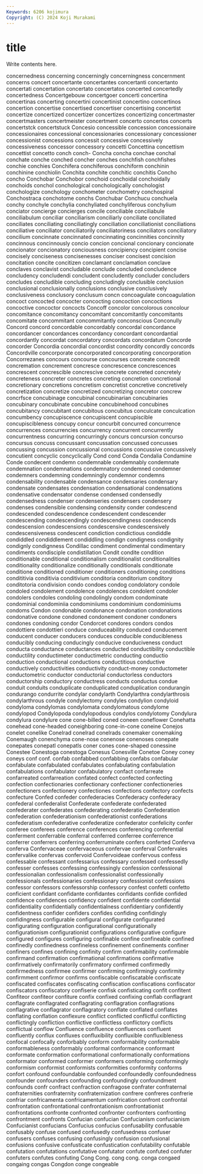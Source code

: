 ```yaml
---
Keywords: 6206 kojimura
Copyright: (C) 2024 Koji Murakami
---
```


# title

Write contents here.



concernedness
concerning concerningly concerningness concernment concerns concert concertante concertantes concertanti concertanto
concertati concertation concertato concertatos concerted concertedly concertedness Concertgebouw concertgoer concerti
concertina concertinas concerting concertini concertinist concertino concertinos concertion concertise concertised
concertiser concertising concertist concertize concertized concertizer concertizes concertizing concertmaster concertmasters
concertmeister concertment concerto concertos concerts concertstck concertstuck Concesio concessible concession
concessionaire concessionaires concessional concessionaries concessionary concessioner concessionist concessions concessit concessive
concessively concessiveness concessor concessory concetti Concettina concettism concettist concetto conch
conch- Concha concha conchae conchal conchate conche conched concher conches
conchfish conchfishes conchie conchies Conchifera conchiferous conchiform conchinin conchinine conchiolin
Conchita conchite conchitic conchitis Concho concho Conchobar Conchobor conchoid conchoidal
conchoidally conchoids conchol conchological conchologically conchologist conchologize conchology conchometer conchometry
conchospiral Conchostraca conchotome conchs Conchubar Conchucu conchuela conchy conchyle conchylia
conchyliated conchyliferous conchylium conciator concierge concierges concile conciliable conciliabule conciliabulum
conciliar conciliarism conciliarly conciliate conciliated conciliates conciliating conciliatingly conciliation conciliationist
conciliations conciliative conciliator conciliatorily conciliatoriness conciliators conciliatory concilium concinnate concinnated
concinnating concinnities concinnity concinnous concinnously concio concion concional concionary concionate
concionator concionatory conciousness concipiency concipient concise concisely conciseness concisenesses conciser
concisest concision concitation concite concitizen conclamant conclamation conclave conclaves conclavist
concludable conclude concluded concludence concludency concludendi concludent concludently concluder concluders
concludes concludible concluding concludingly conclusible conclusion conclusional conclusionally conclusions conclusive
conclusively conclusiveness conclusory conclusum concn concoagulate concoagulation concoct concocted concocter
concocting concoction concoctions concoctive concoctor concocts Concoff concolor concolorous concolour
concomitance concomitancy concomitant concomitantly concomitants concomitate concommitant concommitantly conconscious Conconully
Concord concord concordable concordably concordal concordance concordancer concordances concordancy concordant
concordantial concordantly concordat concordatory concordats concordatum Concorde concorder Concordia concordial
concordist concordity concordly concords Concordville concorporate concorporated concorporating concorporation Concorrezanes
concours concourse concourses concreate concredit concremation concrement concresce concrescence concrescences
concrescent concrescible concrescive concrete concreted concretely concreteness concreter concretes concreting
concretion concretional concretionary concretions concretism concretist concretive concretively concretization concretize
concretized concretizing concretor concrew concrfsce concubinage concubinal concubinarian concubinaries concubinary
concubinate concubine concubinehood concubines concubitancy concubitant concubitous concubitus conculcate conculcation
concumbency concupiscence concupiscent concupiscible concupiscibleness concupy concur concurbit concurred concurrence
concurrences concurrencies concurrency concurrent concurrently concurrentness concurring concurringly concurs concursion
concurso concursus concuss concussant concussation concussed concusses concussing concussion concussional
concussions concussive concussively concutient concyclic concyclically Cond cond Conda Condalia
Condamine Conde condecent condemn condemnable condemnably condemnate condemnation condemnations condemnatory
condemned condemner condemners condemning condemningly condemnor condemns condensability condensable condensance
condensaries condensary condensate condensates condensation condensational condensations condensative condensator condense
condensed condensedly condensedness condenser condenseries condensers condensery condenses condensible condensing
condensity conder condescend condescended condescendence condescendent condescender condescending condescendingly condescendingness
condescends condescension condescensions condescensive condescensively condescensiveness condescent condiction condictious condiddle
condiddled condiddlement condiddling condign condigness condignity condignly condignness Condillac condiment
condimental condimentary condiments condisciple condistillation Condit condite condition conditionable conditional
conditionalism conditionalist conditionalities conditionality conditionalize conditionally conditionals conditionate conditione conditioned
conditioner conditioners conditioning conditions condititivia conditivia conditivium conditoria conditorium conditory
conditotoria condivision condo condoes condog condolatory condole condoled condolement condolence
condolences condolent condoler condolers condoles condoling condolingly condom condominate condominial
condominiia condominiiums condominium condominiums condoms Condon condonable condonance condonation condonations
condonative condone condoned condonement condoner condoners condones condoning condor Condorcet
condores condors condos condottiere condottieri conduce conduceability conduced conducement conducent
conducer conducers conduces conducible conducibleness conducibly conducing conducingly conducive conduciveness
conduct conducta conductance conductances conducted conductibility conductible conductility conductimeter conductimetric
conducting conductio conduction conductional conductions conductitious conductive conductively conductivities conductivity
conduct-money conductometer conductometric conductor conductorial conductorless conductors conductorship conductory conductress
conducts conductus condue conduit conduits conduplicate conduplicated conduplication condurangin condurango
condurrite condylar condylarth Condylarthra condylarthrosis condylarthrous condyle condylectomy condyles condylion
condyloid condyloma condylomas condylomata condylomatous condylome condylopod Condylopoda condylopodous condylos
condylotomy Condylura condylura condylure cone cone-billed coned coneen coneflower Conehatta
conehead cone-headed coneighboring cone-in-cone coneine Conejos conelet conelike Conelrad conelrad
conelrads conemaker conemaking Conemaugh conenchyma cone-nose conenose conenoses conepate conepates
conepatl conepatls coner cones cone-shaped conessine Conestee Conestoga conestoga Conesus
Conesville Conetoe Coney coney coneys conf conf. confab confabbed confabbing
confabs confabular confabulate confabulated confabulates confabulating confabulation confabulations confabulator confabulatory
confact confarreate confarreated confarreation confated confect confected confecting confection confectionaries
confectionary confectioner confectioneries confectioners confectionery confectiones confections confectory confects confecture
Confed confeder confederacies Confederacy confederacy confederal confederalist Confederate confederate confederated
confederater confederates confederating confederatio Confederation confederation confederationism confederationist confederations confederatism
confederative confederatize confederator confelicity confer conferee conferees conference conferences conferencing
conferential conferment conferrable conferral conferred conferree conferrence conferrer conferrers conferring
conferruminate confers conferted Conferva conferva Confervaceae confervaceous confervae conferval Confervales
confervalike confervas confervoid Confervoideae confervous confess confessable confessant confessarius confessary
confessed confessedly confesser confesses confessing confessingly confession confessional confessionalian confessionalism
confessionalist confessionally confessionals confessionaries confessionary confessionist confessions confessor confessors confessorship
confessory confest confetti confetto conficient confidant confidante confidantes confidants confide
confided confidence confidences confidency confident confidente confidential confidentiality confidentially confidentialness
confidentiary confidently confidentness confider confiders confides confiding confidingly confidingness configurable
configural configurate configurated configurating configuration configurational configurationally configurationism configurationist configurations
configurative configure configured configures configuring confinable confine confineable confined confinedly
confinedness confineless confinement confinements confiner confiners confines confining confinity confirm
confirmability confirmable confirmand confirmation confirmational confirmations confirmative confirmatively confirmatorily confirmatory
confirmed confirmedly confirmedness confirmee confirmer confirming confirmingly confirmity confirmment confirmor
confirms confiscable confiscatable confiscate confiscated confiscates confiscating confiscation confiscations confiscator
confiscators confiscatory confiserie confisk confisticating confit confitent Confiteor confiteor confiture
confix confixed confixing conflab conflagrant conflagrate conflagrated conflagrating conflagration conflagrations
conflagrative conflagrator conflagratory conflate conflated conflates conflating conflation conflexure conflict
conflicted conflictful conflicting conflictingly confliction conflictive conflictless conflictory conflicts conflictual
conflow Confluence confluence confluences confluent confluently conflux confluxes confluxibility confluxible
confluxibleness confocal confocally conforbably conform conformability conformable conformableness conformably conformal
conformance conformant conformate conformation conformational conformationally conformations conformator conformed conformer
conformers conforming conformingly conformism conformist conformists conformities conformity conforms confort
confound confoundable confounded confoundedly confoundedness confounder confounders confounding confoundingly confoundment
confounds confr confract confraction confragose confrater confraternal confraternities confraternity confraternization
confrere confreres confrerie confriar confricamenta confricamentum confrication confront confrontal confrontation
confrontational confrontationism confrontationist confrontations confronte confronted confronter confronters confronting confrontment
confronts Confucian confucian Confucianism confucianism Confucianist confucians Confucius confucius confusability
confusable confusably confuse confused confusedly confusedness confuser confusers confuses confusing
confusingly confusion confusional confusions confusive confusticate confustication confutability confutable confutation
confutations confutative confutator confute confuted confuter confuters confutes confuting Cong
Cong. cong cong. conga congaed congaing congas Congdon conge congeable
